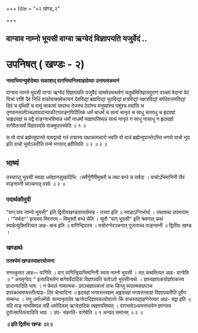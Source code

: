 +++
title = "०२ खंण्ड_२"

+++


## वाग्वाव नाम्नो भूयसी वाग्वा ऋग्वेदं विज्ञापयति यजुर्वेदं ..

# **उपनिषत् ( खण्डः - २)**

**नामाभिमान्युषोदेव्याः सकाशाद् वागभिमानिस्वाहादेव्याः उत्तमत्वकथनं**

वाग्वाव नाम्नो भूयसी वाग्वा ऋग्वेदं विज्ञापयति यजुर्वेदं सामवेदमाथर्वणं चतुर्थमितिहासपुराणं पञ्चमं वेदानां वेदं पित्र्यं राशिं दैवं निधिं वाकोवाक्यमेकायनं देवविद्यां ब्रह्मविद्यां भूतविद्यां क्षत्रविद्यां नक्षत्रविद्यां सर्पदेवजनविद्यां दिवं च पृथिवीं च वायुं चाकाशं चापश्च तेजश्च देवांश्च मनुष्यांश्च पशूंश्च वयांसि च तृणवनस्पतीञ्च्छ्वापदान्याकीटपतङ्गपिपीलिकं धर्मं चाधर्मं च सत्यं चानृतं च साधु चासाधु च हृदयज्ञं चाहृदयज्ञं च यद्वै वाङ्ग्नाभविष्यन्न धर्मो नाधर्मो व्यज्ञापयिष्यन्न सत्यं नानृतं न साधु नासाधु न हृदयज्ञो वागेवैतत्सर्वं विज्ञापयति वाचमुपास्स्वेति ॥ १ ॥

स यो वाचं ब्रह्मेत्युपास्ते यावद्वाचो गतं तत्रास्य यथाकामचारो भवति यो वाचं ब्रह्मेत्युपास्तेऽस्ति भगवो वाचो भूय इति वाचो भूयोऽस्तीति तन्मे भगवान् ब्रवीत्विति ॥ २ ॥ २ ॥

## **भाष्यं**

तस्यास्तु भूयसी स्वाहा धर्मज्ञानसुखादिभिः ।सर्वैर्गुणैर्विमुक्तौ च तथा बन्धे च सर्वदा । वाचोऽभिमानिनी सैव वाङ्नाम्नी चाञ्चनाद् वसोः ॥ २ ॥

### पदार्थकौमुदी

"वाग् वाव नाम्नो भूयसी" इति द्वितीयखण्डतात्पर्यमाह - तस्या इति ॥ स्वाहाऽग्निर्भार्या । तथाशब्द उपमायाम् । ‘“सर्वदा’” इत्यस्य विवरणम् – विमुक्तौ बन्धे चेति । श्रुतौ “वाग् भूयसी" इति श्रवणात् कथं स्वाहेत्युक्तिरित्यत आह- बाच इति ॥ वागिन्द्रियस्य । वसोरग्नेरञ्चनात् पूजनाच्च वाङ्नाम्नी ॥ द्वितीयः खण्डः ।

### **खण्डार्थः**

**ततश्चेयं खण्डस्याक्षरयोजना**

सनत्कुमार आह— वागिति । वाग् वागिन्द्रियाभिमानिनी स्वाव नाम्नो भूयसी । तत् कथमित्यत आह- वाग्वेति ॥ “ अयमृग्वेदः " इत्यादिरूपेण बागेवर्वेदादिकं विज्ञापयति यतोऽतो भूयसीत्यर्थः । ज्ञाप्यज्ञापकयोर्ज्ञापकस्य प्राधान्यादिति भावः । न केवलं नामात्मक- प्रपञ्चज्ञापकत्वं वाचः किन्तु रूपात्मकप्रपञ्च ज्ञापकत्वमप्यस्तीत्याह- दिवं चेत्यादिना ॥ हृदयज्ञं भगवत्तत्त्वज्ञम् अहृदयज्ञं भगवत्तत्त्वाज्ञं विज्ञापयतीति पूर्वेण सम्बन्धः । ननु धर्माधर्मयोः सत्यानृतादेव ऋग्वेदादिज्ञापकत्वोपपत्तेः किं वाचस्तद्ग्रहणेनेत्यत आह- यद्वा इति ॥ यदि वाङ् नाभविष्यन्न तर्हि धर्मादिकम् ऋग्वेदादिकं व्यज्ञापयिष्यत् । वागभावेऽध्ययनाभावेन ज्ञानस्य दूरोत्सारितत्वादिति भावः । उप- संहरति- वागेवेति ॥ १ अन्यत् समानम् ॥ २ ॥

**॥ इति द्वितीयः खण्डः ॥२॥**


